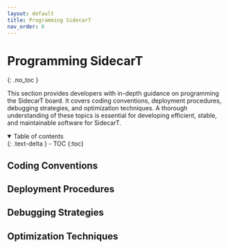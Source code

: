 ```yaml
---
layout: default
title: Programming SidecarT
nav_order: 6
---
```


# Programming SidecarT
{: .no_toc }

This section provides developers with in-depth guidance on programming the SidecarT board. It covers coding conventions, deployment procedures, debugging strategies, and optimization techniques. A thorough understanding of these topics is essential for developing efficient, stable, and maintainable software for SidecarT.

<details open markdown="block">
  <summary>
    Table of contents
  </summary>
  {: .text-delta }
- TOC
{:toc}
</details>

## Coding Conventions

## Deployment Procedures

## Debugging Strategies

## Optimization Techniques
